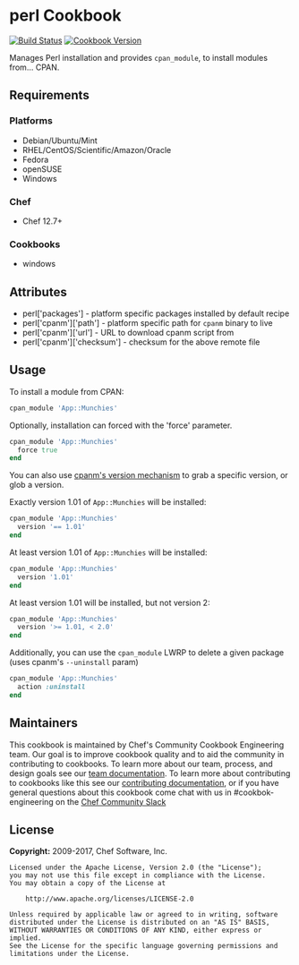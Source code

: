 # perl Cookbook

[![Build Status](https://travis-ci.org/chef-cookbooks/perl.svg?branch=master)](http://travis-ci.org/chef-cookbooks/perl) [![Cookbook Version](https://img.shields.io/cookbook/v/perl.svg)](https://supermarket.chef.io/cookbooks/perl)

Manages Perl installation and provides `cpan_module`, to install modules from... CPAN.

## Requirements

### Platforms

- Debian/Ubuntu/Mint
- RHEL/CentOS/Scientific/Amazon/Oracle
- Fedora
- openSUSE
- Windows

### Chef

- Chef 12.7+

### Cookbooks

- windows

## Attributes

- perl['packages'] - platform specific packages installed by default recipe
- perl['cpanm']['path'] - platform specific path for `cpanm` binary to live
- perl['cpanm']['url'] - URL to download cpanm script from
- perl['cpanm']['checksum'] - checksum for the above remote file

## Usage

To install a module from CPAN:

```ruby
cpan_module 'App::Munchies'
```

Optionally, installation can forced with the 'force' parameter.

```ruby
cpan_module 'App::Munchies'
  force true
end
```

You can also use [cpanm's version mechanism](http://search.cpan.org/~miyagawa/App-cpanminus-1.7027/bin/cpanm#COMMANDS) to grab a specific version, or glob a version.

Exactly version 1.01 of `App::Munchies` will be installed:

```ruby
cpan_module 'App::Munchies'
  version '== 1.01'
end
```

At least version 1.01 of `App::Munchies` will be installed:

```ruby
cpan_module 'App::Munchies'
  version '1.01'
end
```

At least version 1.01 will be installed, but not version 2:

```ruby
cpan_module 'App::Munchies'
  version '>= 1.01, < 2.0'
end
```

Additionally, you can use the `cpan_module` LWRP to delete a given package (uses cpanm's `--uninstall` param)

```ruby
cpan_module 'App::Munchies'
  action :uninstall
end
```

## Maintainers

This cookbook is maintained by Chef's Community Cookbook Engineering team. Our goal is to improve cookbook quality and to aid the community in contributing to cookbooks. To learn more about our team, process, and design goals see our [team documentation](https://github.com/chef-cookbooks/community_cookbook_documentation/blob/master/COOKBOOK_TEAM.MD). To learn more about contributing to cookbooks like this see our [contributing documentation](https://github.com/chef-cookbooks/community_cookbook_documentation/blob/master/CONTRIBUTING.MD), or if you have general questions about this cookbook come chat with us in #cookbok-engineering on the [Chef Community Slack](http://community-slack.chef.io/)

## License

**Copyright:** 2009-2017, Chef Software, Inc.

```
Licensed under the Apache License, Version 2.0 (the "License");
you may not use this file except in compliance with the License.
You may obtain a copy of the License at

    http://www.apache.org/licenses/LICENSE-2.0

Unless required by applicable law or agreed to in writing, software
distributed under the License is distributed on an "AS IS" BASIS,
WITHOUT WARRANTIES OR CONDITIONS OF ANY KIND, either express or implied.
See the License for the specific language governing permissions and
limitations under the License.
```
